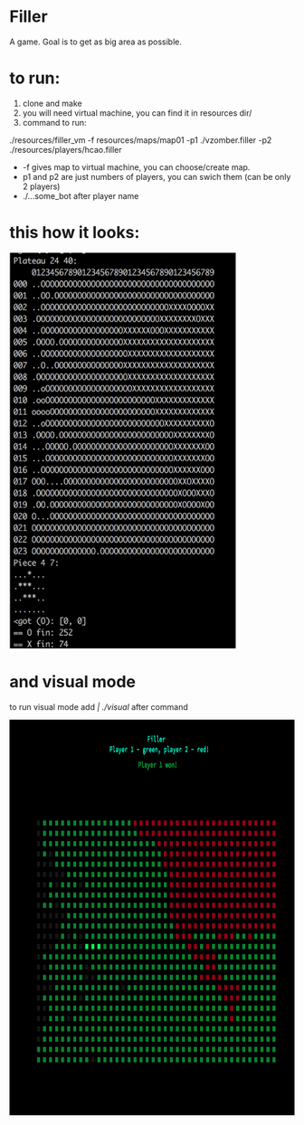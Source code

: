 # Filler
A game. Goal is to get as big area as possible.

# to run:
1. clone and make
2. you will need virtual machine, you can find it in resources dir/
3. command to run:

  ./resources/filler_vm -f resources/maps/map01 -p1 ./vzomber.filler -p2 ./resources/players/hcao.filler
 * -f gives map to virtual machine, you can choose/create map.
 * p1 and p2 are just numbers of players, you can swich them (can be only 2 players)
 * ./...some_bot after player name
 
 # this how it looks:
 
 <img src="https://github.com/Vencetto/Filler/blob/master/screen_1.png" width="400" height="700" />
 
 # and visual mode
 to run visual mode add _| ./visual_ after command
 
 <img src="https://github.com/Vencetto/Filler/blob/master/screen_2.png" width="800" height="700" />
